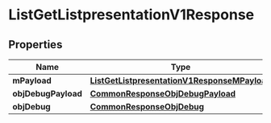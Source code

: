 

# ListGetListpresentationV1Response

## Properties

Name | Type | Description | Notes
------------ | ------------- | ------------- | -------------
**mPayload** | [**ListGetListpresentationV1ResponseMPayload**](ListGetListpresentationV1ResponseMPayload.md) |  | 
**objDebugPayload** | [**CommonResponseObjDebugPayload**](CommonResponseObjDebugPayload.md) |  |  [optional]
**objDebug** | [**CommonResponseObjDebug**](CommonResponseObjDebug.md) |  |  [optional]




